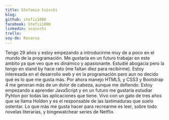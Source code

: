 ```yaml
---
title: Stefania Cuicchi
blog: 
github: stefii1806
facebook: Stefii1806
linkedin: scuicchi
trello: 
soy-de: Rosario
---
```


Tengo 29 años y estoy empezando a introducirme muy de a poco en el mundo de la programación. Me gustaría en un futuro trabajar en este ámbito ya que veo que es dinámico y apasionante. Estudié abogacía pero la tengo en stand by hace rato (me faltan diez para recibirme). Estoy interesada en el desarrollo web y en la programación pero aun no decido qué es lo que me gusta más. Por ahora manejo HTML5, y CSS3 y Bootstrap 4 me generan más de un dolor de cabeza, aunque me defiendo. Estoy empezando a aprender JavaScript y en un futuro me gustaría estudiar Pyhton por todas las aplicaciones que tiene. Vivo con un gato de tres años que se llama Holden y es el responsable de las lastimaduras que suelo ostentar. Lo que más me gusta hacer para recrearme es leer, sobre todo novelas literarias, y bingewatchear series de Netflix. 
